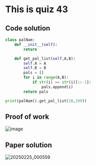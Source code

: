 # This is quiz 43

## Code solution
```.py
class palNam:
    def __init__(self):
        return

    def get_pal_list(self,A,B):
        self.A = A
        self.B = B
        pals = []
        for i in range(A,B):
            if str(i) == str(i)[::-1]:
                pals.append(i)
        return pals

print(palNam().get_pal_list(10,199))
```

## Proof of work
![image](https://github.com/user-attachments/assets/fea0da6f-4272-446d-9441-adae2b353e70)

## Paper solution
![20250225_000559](https://github.com/user-attachments/assets/4e05c688-f420-4ac3-92f6-2d5eae64a9d6)
